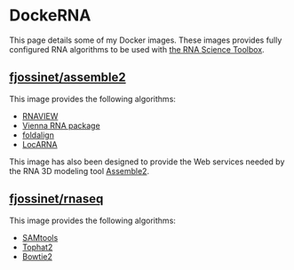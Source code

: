 # DockeRNA

This page details some of my Docker images. These images provides fully configured RNA algorithms to be used with [the RNA Science Toolbox](http://fjossinet.github.io/RNA-Science-Toolbox/).

## [fjossinet/assemble2](https://hub.docker.com/r/fjossinet/assemble2/)

This image provides the following algorithms:

* [RNAVIEW](http://ndbserver.rutgers.edu/ndbmodule/services/download/rnaview.html)
* [Vienna RNA package](https://www.tbi.univie.ac.at/RNA/)
* [foldalign](http://rth.dk/resources/foldalign/)
* [LocARNA](http://rna.informatik.uni-freiburg.de/LocARNA/)

This image has also been designed to provide the Web services needed by the RNA 3D modeling tool [Assemble2](http://www.bioinformatics.org/assemble/).

## [fjossinet/rnaseq](https://hub.docker.com/r/fjossinet/rnaseq/)

This image provides the following algorithms:

* [SAMtools](http://samtools.sourceforge.net)
* [Tophat2](https://ccb.jhu.edu/software/tophat/)
* [Bowtie2](http://bowtie-bio.sourceforge.net/bowtie2/index.shtml)
